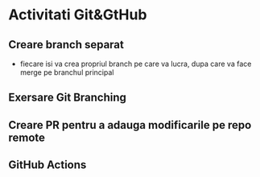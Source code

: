# Activitati Git&GtHub

## Creare branch separat

- fiecare isi va crea propriul branch pe care va lucra, dupa care va face merge pe branchul principal

## Exersare Git Branching

## Creare PR pentru a adauga modificarile pe repo remote

## GitHub Actions
